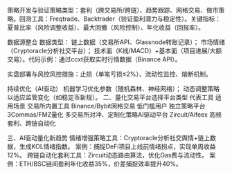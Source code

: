​​策略开发与验证​​
​​策略类型​​：套利（跨交易所/跨链）、趋势跟踪、网格交易、做市策略。
​​回测工具​​：Freqtrade、Backtrader（验证盈利潜力与稳定性）。
​​关键指标​​：夏普比率（风险调整收益）、最大回撤（风险控制）、年化收益（回报率）。

​​数据源整合​​
​​数据类型​​：
链上数据（交易所API、Glassnode转账记录）；
市场情绪（Cryptoracle分析社交平台）；
技术面（K线/MACD）+基本面（项目进展/大额交易）。
​​代码示例​​：通过ccxt获取实时行情数据（Binance API）。

​​实盘部署与风控​​
​​风控措施​​：止损（单笔亏损≤2%）、流动性监控、熔断机制。

​​持续优化（AI驱动）​​
机器学习优化参数（随机森林、神经网络）；
动态调整策略以适应监管变化（如稳定币新规）。
​​二、量化交易平台选择​​
​​平台类型​​	​​代表工具​​	​​适用场景​​
交易所内置工具	Binance/Bybit网格交易	低门槛用户
独立策略平台	3Commas/FMZ量化	多交易所对冲、定制化策略
​​AI驱动平台​​	​​Zircuit/Aifeex​​	​​高频套利、跨链自动化​​

​​三、AI驱动量化新趋势​​
​​情绪增强策略​​
工具：Cryptoracle分析社交舆情+链上数据，生成​​KOL情绪指数​​。
案例：捕捉DeFi项目上线前情绪拐点，实现单周收益12%。
​​跨链自动化套利​​
工具：Zircuit动态路由算法，优化Gas费与流动性。
案例：ETH/BSC链间套利年化收益35%，价差捕捉效率提升40%。